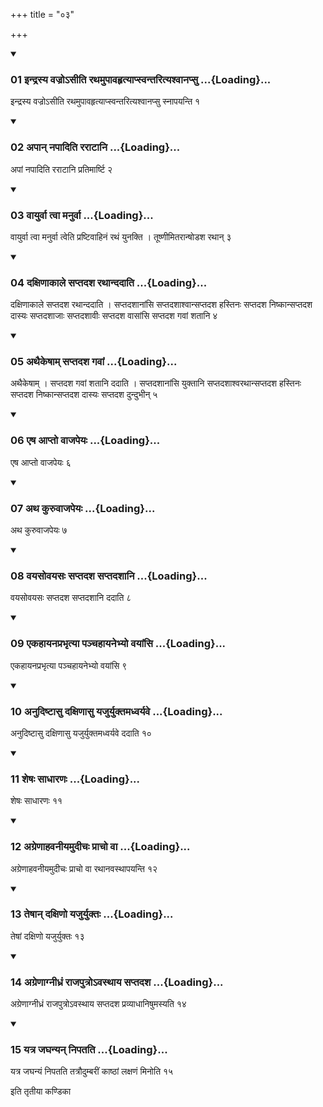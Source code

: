 +++
title = "०३"

+++

<div class="js_include" includetitle="true" newlevelforh1="3" unfilled="" url="/vedAH_yajuH/taittirIyam/sUtram/ApastambaH/shrautam/vishvAsa-prastutiH/18/03/01_indrasya_vajro-sIti_rathamupAvahRtyApsvantarityashvAnapsu.md">
<details open><summary><h3>01 इन्द्रस्य वज्रोऽसीति रथमुपावहृत्याप्स्वन्तरित्यश्वानप्सु ...{Loading}...</h3></summary>

इन्द्रस्य वज्रोऽसीति रथमुपावहृत्याप्स्वन्तरित्यश्वानप्सु स्नापयन्ति १
</details>
</div>


<div class="js_include" includetitle="true" newlevelforh1="3" unfilled="" url="/vedAH_yajuH/taittirIyam/sUtram/ApastambaH/shrautam/vishvAsa-prastutiH/18/03/02_apAn_napAditi_rarATAni.md">
<details open><summary><h3>02 अपान् नपादिति रराटानि ...{Loading}...</h3></summary>

अपां नपादिति रराटानि प्रतिमार्ष्टि २
</details>
</div>


<div class="js_include" includetitle="true" newlevelforh1="3" unfilled="" url="/vedAH_yajuH/taittirIyam/sUtram/ApastambaH/shrautam/vishvAsa-prastutiH/18/03/03_vAyurvA_tvA_manurvA.md">
<details open><summary><h3>03 वायुर्वा त्वा मनुर्वा ...{Loading}...</h3></summary>

वायुर्वा त्वा मनुर्वा त्वेति प्रष्टिवाहिनं रथं युनक्ति । तूष्णीमितरान्षोडश रथान् ३
</details>
</div>


<div class="js_include" includetitle="true" newlevelforh1="3" unfilled="" url="/vedAH_yajuH/taittirIyam/sUtram/ApastambaH/shrautam/vishvAsa-prastutiH/18/03/04_daxiNAkAle_saptadasha_rathAndadAti.md">
<details open><summary><h3>04 दक्षिणाकाले सप्तदश रथान्ददाति ...{Loading}...</h3></summary>

दक्षिणाकाले सप्तदश रथान्ददाति । सप्तदशानांसि सप्तदशाश्वान्सप्तदश हस्तिनः सप्तदश निष्कान्सप्तदश दास्यः सप्तदशाजाः सप्तदशावीः सप्तदश वासांसि सप्तदश गवां शतानि ४
</details>
</div>


<div class="js_include" includetitle="true" newlevelforh1="3" unfilled="" url="/vedAH_yajuH/taittirIyam/sUtram/ApastambaH/shrautam/vishvAsa-prastutiH/18/03/05_athaikeShAm_saptadasha_gavAM.md">
<details open><summary><h3>05 अथैकेषाम् सप्तदश गवां ...{Loading}...</h3></summary>

अथैकेषाम् । सप्तदश गवां शतानि ददाति । सप्तदशानांसि युक्तानि सप्तदशाश्वरथान्सप्तदश हस्तिनः सप्तदश निष्कान्सप्तदश दास्यः सप्तदश दुन्दुभीन् ५
</details>
</div>


<div class="js_include" includetitle="true" newlevelforh1="3" unfilled="" url="/vedAH_yajuH/taittirIyam/sUtram/ApastambaH/shrautam/vishvAsa-prastutiH/18/03/06_eSha_Apto_vAjapeyaH.md">
<details open><summary><h3>06 एष आप्तो वाजपेयः ...{Loading}...</h3></summary>

एष आप्तो वाजपेयः ६
</details>
</div>


<div class="js_include" includetitle="true" newlevelforh1="3" unfilled="" url="/vedAH_yajuH/taittirIyam/sUtram/ApastambaH/shrautam/vishvAsa-prastutiH/18/03/07_atha_kuruvAjapeyaH.md">
<details open><summary><h3>07 अथ कुरुवाजपेयः ...{Loading}...</h3></summary>

अथ कुरुवाजपेयः ७
</details>
</div>


<div class="js_include" includetitle="true" newlevelforh1="3" unfilled="" url="/vedAH_yajuH/taittirIyam/sUtram/ApastambaH/shrautam/vishvAsa-prastutiH/18/03/08_vayasovayasaH_saptadasha_saptadashAni.md">
<details open><summary><h3>08 वयसोवयसः सप्तदश सप्तदशानि ...{Loading}...</h3></summary>

वयसोवयसः सप्तदश सप्तदशानि ददाति ८
</details>
</div>


<div class="js_include" includetitle="true" newlevelforh1="3" unfilled="" url="/vedAH_yajuH/taittirIyam/sUtram/ApastambaH/shrautam/vishvAsa-prastutiH/18/03/09_ekahAyanaprabhRtyA_panchahAyanebhyo_vayAMsi.md">
<details open><summary><h3>09 एकहायनप्रभृत्या पञ्चहायनेभ्यो वयांसि ...{Loading}...</h3></summary>

एकहायनप्रभृत्या पञ्चहायनेभ्यो वयांसि ९
</details>
</div>


<div class="js_include" includetitle="true" newlevelforh1="3" unfilled="" url="/vedAH_yajuH/taittirIyam/sUtram/ApastambaH/shrautam/vishvAsa-prastutiH/18/03/10_anudiShTAsu_daxiNAsu_yajuryuktamadhvaryave.md">
<details open><summary><h3>10 अनुदिष्टासु दक्षिणासु यजुर्युक्तमध्वर्यवे ...{Loading}...</h3></summary>

अनुदिष्टासु दक्षिणासु यजुर्युक्तमध्वर्यवे ददाति १०
</details>
</div>


<div class="js_include" includetitle="true" newlevelforh1="3" unfilled="" url="/vedAH_yajuH/taittirIyam/sUtram/ApastambaH/shrautam/vishvAsa-prastutiH/18/03/11_sheShaH_sAdhAraNaH.md">
<details open><summary><h3>11 शेषः साधारणः ...{Loading}...</h3></summary>

शेषः साधारणः ११
</details>
</div>


<div class="js_include" includetitle="true" newlevelforh1="3" unfilled="" url="/vedAH_yajuH/taittirIyam/sUtram/ApastambaH/shrautam/vishvAsa-prastutiH/18/03/12_agreNAhavanIyamudIchaH_prAcho_vA.md">
<details open><summary><h3>12 अग्रेणाहवनीयमुदीचः प्राचो वा ...{Loading}...</h3></summary>

अग्रेणाहवनीयमुदीचः प्राचो वा रथानवस्थापयन्ति १२
</details>
</div>


<div class="js_include" includetitle="true" newlevelforh1="3" unfilled="" url="/vedAH_yajuH/taittirIyam/sUtram/ApastambaH/shrautam/vishvAsa-prastutiH/18/03/13_teShAn_daxiNo_yajuryuktaH.md">
<details open><summary><h3>13 तेषान् दक्षिणो यजुर्युक्तः ...{Loading}...</h3></summary>

तेषां दक्षिणो यजुर्युक्तः १३
</details>
</div>


<div class="js_include" includetitle="true" newlevelforh1="3" unfilled="" url="/vedAH_yajuH/taittirIyam/sUtram/ApastambaH/shrautam/vishvAsa-prastutiH/18/03/14_agreNAgnIdhraM_rAjaputro-vasthAya_saptadasha.md">
<details open><summary><h3>14 अग्रेणाग्नीध्रं राजपुत्रोऽवस्थाय सप्तदश ...{Loading}...</h3></summary>

अग्रेणाग्नीध्रं राजपुत्रोऽवस्थाय सप्तदश प्रव्याधानिषुमस्यति १४
</details>
</div>


<div class="js_include" includetitle="true" newlevelforh1="3" unfilled="" url="/vedAH_yajuH/taittirIyam/sUtram/ApastambaH/shrautam/vishvAsa-prastutiH/18/03/15_yatra_jaghanyan_nipatati.md">
<details open><summary><h3>15 यत्र जघन्यन् निपतति ...{Loading}...</h3></summary>

यत्र जघन्यं निपतति तत्रौदुम्बरीं काष्ठां लक्षणं मिनोति १५
</details>
</div>



  
इति तृतीया कण्डिका 
